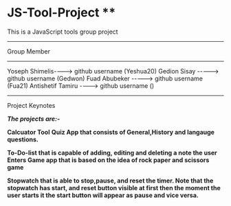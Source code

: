 # JS-Tool-Project **
This is a JavaScript tools group project <br>
****
Group Member 
***
Yoseph Shimelis----> github username (Yeshua20)
Gedion Sisay -----> github username  (Gedwon)
Fuad Abubeker -----> github username (Fua21)
Antishetif Tamiru ----> github username ()
***
Project Keynotes

**_The projects are:-_**

  **Calcuator Tool**
  **Quiz App that consists of General,History and langauge questions.**
  
  **To-Do-list that is capable of adding, editing and deleting a note the user Enters
  Game app that is based on the idea of rock paper and scissors game**
  
  **Stopwatch that is able to stop,pause, and reset the timer. Note that the stopwatch has start, and reset 
  button visible at first then the moment the user starts it the start button will appear as pause and vice versa.**
